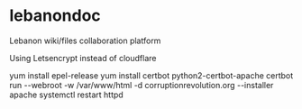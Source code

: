 # lebanondoc
Lebanon wiki/files collaboration platform

Using Letsencrypt instead of cloudflare

yum install epel-release
yum install certbot python2-certbot-apache
certbot run --webroot -w /var/www/html -d corruptionrevolution.org --installer apache
systemctl restart httpd
